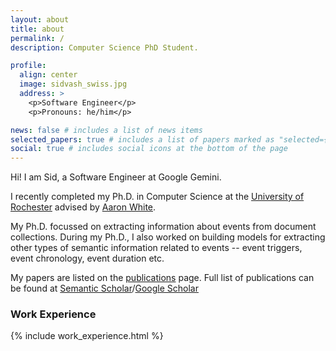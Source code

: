 ```yaml
---
layout: about
title: about
permalink: /
description: Computer Science PhD Student.

profile:
  align: center
  image: sidvash_swiss.jpg
  address: >
    <p>Software Engineer</p>
    <p>Pronouns: he/him</p>

news: false # includes a list of news items
selected_papers: true # includes a list of papers marked as "selected={true}"
social: true # includes social icons at the bottom of the page
---
```


Hi! I am Sid, a Software Engineer at Google Gemini.

I recently completed my Ph.D. in Computer Science at the [University of Rochester](https://www.cs.rochester.edu/) advised by [Aaron White](http://aaronstevenwhite.io/).

My Ph.D. focussed on extracting information about events from document collections. During my Ph.D., I also worked on building models for extracting other types of semantic information related to events -- event triggers, event chronology, event duration etc.

My papers are listed on the [publications](https://sidsvash26.github.io/publications) page. Full list of publications can be found at [Semantic Scholar](https://www.semanticscholar.org/author/Siddharth-Vashishtha/68972934)/[Google Scholar](https://scholar.google.com/citations?user=4Q4zhC0AAAAJ&hl=en)

### Work Experience

{% include work_experience.html %}
